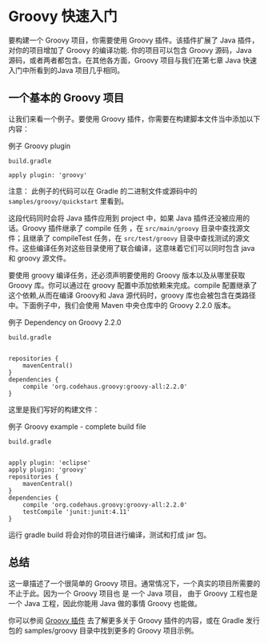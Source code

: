 # Groovy 快速入门  
  
要构建一个 Groovy 项目，你需要使用 Groovy 插件。该插件扩展了 Java 插件，对你的项目增加了 Groovy 的编译功能. 你的项目可以包含 Groovy 源码，Java 源码，或者两者都包含。在其他各方面，Groovy 项目与我们在第七章 Java 快速入门中所看到的Java 项目几乎相同。  

## 一个基本的 Groovy 项目  

让我们来看一个例子。要使用 Groovy 插件，你需要在构建脚本文件当中添加以下内容：  

例子 Groovy plugin

```
build.gradle  
  
apply plugin: 'groovy'   
```  

注意： 此例子的代码可以在 Gradle 的二进制文件或源码中的 `samples/groovy/quickstart` 里看到。  

这段代码同时会将 Java 插件应用到 project 中，如果 Java 插件还没被应用的话。Groovy 插件继承了 compile 任务 ，在 `src/main/groovy` 目录中查找源文件；且继承了 compileTest 任务，在 `src/test/groovy` 目录中查找测试的源文件。这些编译任务对这些目录使用了联合编译，这意味着它们可以同时包含 java 和 groovy 源文件。  

要使用 groovy 编译任务，还必须声明要使用的 Groovy 版本以及从哪里获取 Groovy 库。你可以通过在 groovy 配置中添加依赖来完成。compile 配置继承了这个依赖,从而在编译 Groovy和 Java 源代码时，groovy 库也会被包含在类路径中。下面例子中，我们会使用 Maven 中央仓库中的 Groovy 2.2.0 版本。  

例子 Dependency on Groovy 2.2.0

```
build.gradle  
  

repositories {
    mavenCentral()
}
dependencies {
    compile 'org.codehaus.groovy:groovy-all:2.2.0'
}  
```  

这里是我们写好的构建文件：

例子 Groovy example - complete build file

```
build.gradle  
  

apply plugin: 'eclipse'
apply plugin: 'groovy'
repositories {
    mavenCentral()
}
dependencies {
    compile 'org.codehaus.groovy:groovy-all:2.2.0'
    testCompile 'junit:junit:4.11'
}  
```  

运行 gradle build 将会对你的项目进行编译，测试和打成 jar 包。

## 总结  

这一章描述了一个很简单的 Groovy 项目。通常情况下，一个真实的项目所需要的不止于此。因为一个 Groovy 项目也 是 一个 Java 项目， 由于 Groovy 工程也是一个 Java 工程，因此你能用 Java 做的事情 Groovy 也能做。  

你可以参阅 [Groovy 插件](package.md) 去了解更多关于 Groovy 插件的内容，或在 Gradle 发行包的 samples/groovy 目录中找到更多的 Groovy 项目示例。